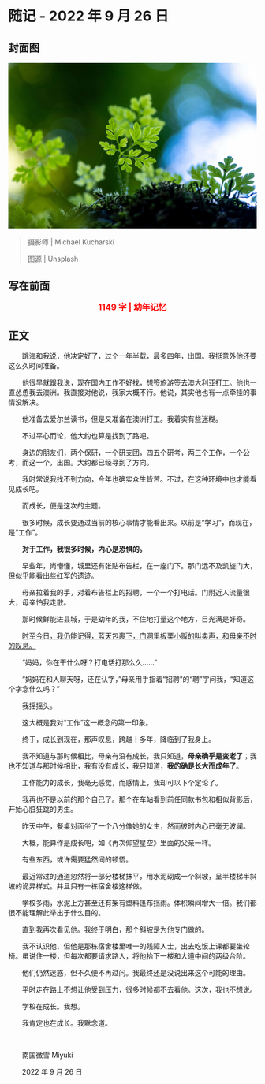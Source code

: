 # 随记 - 2022 年 9 月 26 日

## 封面图

![](https://raw.githubusercontent.com/TinySnow/GithubImageHosting/main/blog/articles/essays/michael-kucharski-fr-oF3S5SAI-unsplash.jpg)

> 摄影师 | Michael Kucharski
>
> 图源 | Unsplash

## 写在前面

<p style="color:red; text-align:center; font-weight:bold; font-size:larger;">1149 字 | 幼年记忆</p>

## 正文

　　跳海和我说，他决定好了，过个一年半载，最多四年，出国。我挺意外他还要这么久时间准备。

　　他很早就跟我说，现在国内工作不好找，想签旅游签去澳大利亚打工。他也一直怂恿我去澳洲。我直接对他说，我家大概不行。他说，其实他也有一点牵挂的事情没解决。

　　他准备去爱尔兰读书，但是又准备在澳洲打工。我着实有些迷糊。

　　不过平心而论，他大约也算是找到了路吧。

　　身边的朋友们，两个保研，一个研支团，四五个研考，两三个工作，一个公考，而这一个，出国。大约都已经寻到了方向。

　　我时常说我找不到方向，今年也确实众生皆苦。不过，在这种环境中也才能看见成长吧。

　　而成长，便是这次的主题。

　　很多时候，成长要通过当前的核心事情才能看出来。以前是“学习”，而现在，是“工作”。

　　**对于工作，我很多时候，内心是恐惧的。**

　　早些年，尚懵懂，城里还有张贴布告栏，在一座门下。那门远不及凯旋门大，但似乎能看出些红军的遗迹。

　　母亲拉着我的手，对着布告栏上的招聘，一个一个打电话。门附近人流量很大，母亲怕我走散。

　　那时候鲜能进县城，于是幼年的我，不住地打量这个地方，目光满是好奇。

　　<u>时至今日，我仍能记得，蓝天包裹下，门洞里板栗小贩的叫卖声，和母亲不时的叹息。</u>

　　“妈妈，你在干什么呀？打电话打那么久……”

　　“妈妈在和人聊天呀，还在认字，”母亲用手指着“招聘”的“聘”字问我，“知道这个字念什么吗？”

　　我摇摇头。

　　这大概是我对“工作”这一概念的第一印象。

　　终于，成长到现在，那声叹息，跨越十多年，降临到了我身上。

　　我不知道与那时候相比，母亲有没有成长，我只知道，**母亲确乎是变老了**；我也不知道与那时候相比，我有没有成长，我只知道，**我的确是长大而成年了**。

　　工作能力的成长，我毫无感觉，而感情上，我却可以下个定论了。

　　我再也不是以前的那个自己了。那个在车站看到前任同款书包和相似背影后，开始心脏狂跳的男生。

　　昨天中午，餐桌对面坐了一个八分像她的女生，然而彼时内心已毫无波澜。

　　大概，能算作是成长吧，如《再次仰望星空》里面的父亲一样。

　　有些东西，或许需要猛然间的顿悟。

　　最近常过的通道忽然将一部分楼梯抹平，用水泥砌成一个斜坡，呈半楼梯半斜坡的诡异样式。并且只有一栋宿舍楼这样做。

　　学校多雨，水泥上方甚至还有架有塑料篷布挡雨。体积瞬间增大一倍。我们都很不能理解此举出于什么目的。

　　直到我再次看见他。我终于明白，那个斜坡是为他专门做的。

　　我不认识他，但他是那栋宿舍楼里唯一的残障人士，出去吃饭上课都要坐轮椅。虽说住一楼，但每次都要请求路人，将他抬下一楼和大道中间的两级台阶。

　　他们仍然迷惑，但不久便不再过问。我最终还是没说出来这个可能的理由。

　　平时走在路上不想让他受到压力，很多时候都不去看他。这次，我也不想说。

　　学校在成长。我想。

　　我肯定也在成长。我默念道。

<br>

　　南国微雪 Miyuki

　　2022 年 9 月 26 日